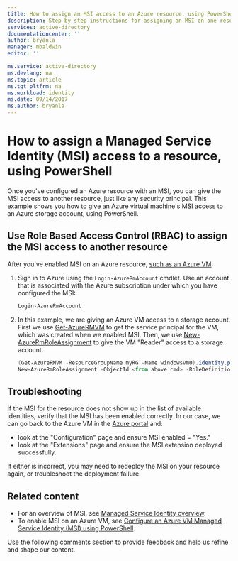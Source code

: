 ```yaml
---
title: How to assign an MSI access to an Azure resource, using PowerShell
description: Step by step instructions for assigning an MSI on one resource, access to another resource, using PowerShell.
services: active-directory
documentationcenter: ''
author: bryanla
manager: mbaldwin
editor: ''

ms.service: active-directory
ms.devlang: na
ms.topic: article
ms.tgt_pltfrm: na
ms.workload: identity
ms.date: 09/14/2017
ms.author: bryanla
---
```


# How to assign a Managed Service Identity (MSI) access to a resource, using PowerShell

Once you've configured an Azure resource with an MSI, you can give the MSI access to another resource, just like any security principal. This example shows you how to give an Azure virtual machine's MSI access to an Azure storage account, using PowerShell.

## Use Role Based Access Control (RBAC) to assign the MSI access to another resource

After you've enabled MSI on an Azure resource, [such as an Azure VM](msi-qs-configure-powershell-windows-vm.md):

1. Sign in to Azure using the `Login-AzureRmAccount` cmdlet. Use an account that is associated with the Azure subscription under which you have configured the MSI:

   ```powershell
   Login-AzureRmAccount
   ```
2. In this example, we are giving an Azure VM access to a storage account. First we use [Get-AzureRMVM](/powershell/module/azurerm.compute/get-azurermvm.md) to get the service principal for the VM, which was created when we enabled MSI. Then, we use [New-AzureRmRoleAssignment](/powershell/module/AzureRM.Resources/New-AzureRmRoleAssignment.md) to give the VM "Reader" access to a storage account. 

    ```powershell
    (Get-AzureRMVM -ResourceGroupName myRG -Name windowsvm0).identity.principalid
    New-AzureRmRoleAssignment -ObjectId <from above cmd> -RoleDefinitionName Reader -Scope /subscriptions/<subscriptionID>/resourceGroups/myRG
    ```

## Troubleshooting

If the MSI for the resource does not show up in the list of available identities, verify that the MSI has been enabled correctly. In our case, we can go back to the Azure VM in the [Azure portal](https://portal.azure.com) and:

- look at the "Configuration" page and ensure MSI enabled = "Yes."
- look at the "Extensions" page and ensure the MSI extension deployed successfully.

If either is incorrect, you may need to redeploy the MSI on your resource again, or troubleshoot the deployment failure.

## Related content

- For an overview of MSI, see [Managed Service Identity overview](msi-overview.md).
- To enable MSI on an Azure VM, see [Configure an Azure VM Managed Service Identity (MSI) using PowerShell](msi-qs-configure-powershell-windows-vm.md).

Use the following comments section to provide feedback and help us refine and shape our content.

